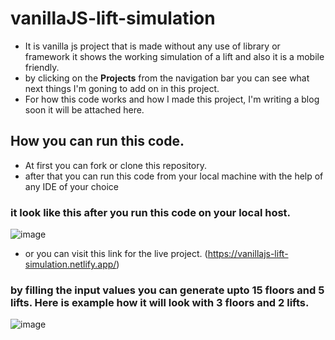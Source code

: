 # vanillaJS-lift-simulation
- It is vanilla js project that is made without any use of library or framework it shows the working simulation of a lift and also it is a mobile friendly.
- by clicking on the **Projects** from the navigation bar you can see what next things I'm goning to add on in this project.
- For how this code works and how I made this project, I'm writing a blog soon it will be attached here.

## How you can run this code.
- At first you can fork or clone this repository.
- after that you can run this code from your local machine with the help of any IDE of your choice 
### it look like this after you run this code on your local host.
![image](https://user-images.githubusercontent.com/73482745/186671003-9c8a2b7d-2914-4955-a5bf-226d81d9052d.png)

- or you can visit this link for the live project. (https://vanillajs-lift-simulation.netlify.app/)


### by filling the input values you can generate upto 15 floors and 5 lifts. Here is example how it will look with 3 floors and 2 lifts.
![image](https://user-images.githubusercontent.com/73482745/186671613-700360ff-7b02-492d-90cc-f90c59e49185.png)

